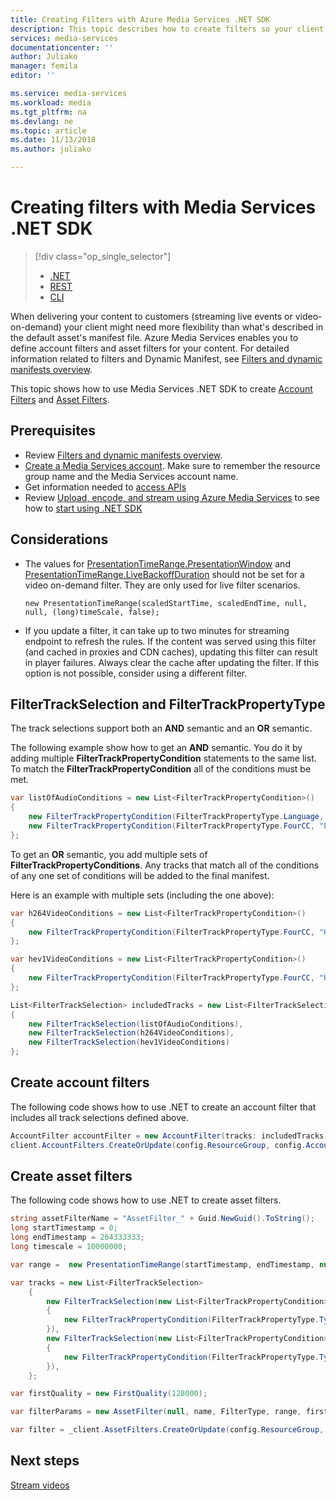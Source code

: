 ```yaml
---
title: Creating Filters with Azure Media Services .NET SDK
description: This topic describes how to create filters so your client can use them to stream specific sections of a stream. Media Services creates dynamic manifests to achieve this selective streaming.
services: media-services
documentationcenter: ''
author: Juliako
manager: femila
editor: ''

ms.service: media-services
ms.workload: media
ms.tgt_pltfrm: na
ms.devlang: ne
ms.topic: article
ms.date: 11/13/2018
ms.author: juliako

---
```

# Creating filters with Media Services .NET SDK
> [!div class="op_single_selector"]
> * [.NET](filters-dynamic-manifest-dotnet-how-to.md)
> * [REST](filters-dynamic-manifest-rest-how-to.md)
> * [CLI](filters-dynamic-manifest-cli-how-to.md)
> 

When delivering your content to customers (streaming live events or video-on-demand) your client might need more flexibility than what's described in the default asset's manifest file. Azure Media Services enables you to define account filters and asset filters for your content. 
For detailed information related to filters and Dynamic Manifest, see [Filters and dynamic manifests overview](filters-dynamic-manifest-overview.md).

This topic shows how to use Media Services .NET SDK to create [Account Filters](https://docs.microsoft.com/dotnet/api/microsoft.azure.management.media.models.accountfilter?view=azure-dotnet) and [Asset Filters](https://docs.microsoft.com/dotnet/api/microsoft.azure.management.media.models.assetfilter?view=azure-dotnet). 

## Prerequisites 

- Review [Filters and dynamic manifests overview](filters-dynamic-manifest-overview.md).
- [Create a Media Services account](create-account-cli-how-to.md). Make sure to remember the resource group name and the Media Services account name. 
- Get information needed to [access APIs](access-api-cli-how-to.md)
- Review [Upload, encode, and stream using Azure Media Services](stream-files-tutorial-with-api.md) to see how to [start using .NET SDK](stream-files-tutorial-with-api.md#start_using_dotnet)

## Considerations

- The values for [PresentationTimeRange.PresentationWindow](https://docs.microsoft.com/dotnet/api/microsoft.azure.management.media.models.presentationtimerange.presentationwindowduration?view=azure-dotnet#Microsoft_Azure_Management_Media_Models_PresentationTimeRange_PresentationWindowDuration) and [PresentationTimeRange.LiveBackoffDuration](https://docs.microsoft.com/dotnet/api/microsoft.azure.management.media.models.presentationtimerange.livebackoffduration?view=azure-dotnet#Microsoft_Azure_Management_Media_Models_PresentationTimeRange_LiveBackoffDuration) should not be set for a video on-demand filter. They are only used for live filter scenarios.  

    ```
    new PresentationTimeRange(scaledStartTime, scaledEndTime, null, null, (long)timeScale, false);
    ```
- If you update a filter, it can take up to two minutes for streaming endpoint to refresh the rules. If the content was served using this filter (and cached in proxies and CDN caches), updating this filter can result in player failures. Always clear the cache after updating the filter. If this option is not possible, consider using a different filter. 

## FilterTrackSelection and FilterTrackPropertyType

The track selections support both an **AND** semantic and an **OR** semantic. 

The following example show how to get an **AND** semantic. You do it by adding multiple **FilterTrackPropertyCondition** statements to the same list. To match the **FilterTrackPropertyCondition** all of the conditions must be met. 

```csharp
var listOfAudioConditions = new List<FilterTrackPropertyCondition>()
{
    new FilterTrackPropertyCondition(FilterTrackPropertyType.Language, "en-us", FilterTrackPropertyCompareOperation.Equal),
    new FilterTrackPropertyCondition(FilterTrackPropertyType.FourCC, "EC-3", FilterTrackPropertyCompareOperation.Equal)
};
```
To get an **OR** semantic, you add multiple sets of **FilterTrackPropertyConditions**. Any tracks that match all of the conditions of any one set of conditions will be added to the final manifest.  

Here is an example with multiple sets (including the one above):

```csharp
var h264VideoConditions = new List<FilterTrackPropertyCondition>()
{
    new FilterTrackPropertyCondition(FilterTrackPropertyType.FourCC, "H264", FilterTrackPropertyCompareOperation.Equal)
};

var hev1VideoConditions = new List<FilterTrackPropertyCondition>()
{
    new FilterTrackPropertyCondition(FilterTrackPropertyType.FourCC, "HEV1", FilterTrackPropertyCompareOperation.Equal)
};

List<FilterTrackSelection> includedTracks = new List<FilterTrackSelection>()
{
    new FilterTrackSelection(listOfAudioConditions),
    new FilterTrackSelection(h264VideoConditions),
    new FilterTrackSelection(hev1VideoConditions)
};
```

## Create account filters

The following code shows how to use .NET to create an account filter that includes all track selections defined above.

```csharp
AccountFilter accountFilter = new AccountFilter(tracks: includedTracks);
client.AccountFilters.CreateOrUpdate(config.ResourceGroup, config.AccountName, "accountFilterName", accountFilter);
```

## Create asset filters

The following code shows how to use .NET to create asset filters.  

```csharp
string assetFilterName = "AssetFilter_" + Guid.NewGuid().ToString();
long startTimestamp = 0;
long endTimestamp = 264333333;
long timescale = 10000000;

var range =  new PresentationTimeRange(startTimestamp, endTimestamp, null, null, timescale, false);

var tracks = new List<FilterTrackSelection>
    {
        new FilterTrackSelection(new List<FilterTrackPropertyCondition>
        {
            new FilterTrackPropertyCondition(FilterTrackPropertyType.Type, "Audio", FilterTrackPropertyCompareOperation.Equal),
        }),
        new FilterTrackSelection(new List<FilterTrackPropertyCondition>
        {
            new FilterTrackPropertyCondition(FilterTrackPropertyType.Type, "Video", FilterTrackPropertyCompareOperation.Equal),
        }),
    };

var firstQuality = new FirstQuality(128000);

var filterParams = new AssetFilter(null, name, FilterType, range, firstQuality, tracks);

var filter = _client.AssetFilters.CreateOrUpdate(config.ResourceGroup, config.AccountName, asset.Name, assetFilterName, filterParams);
```

## Next steps

[Stream videos](stream-files-tutorial-with-api.md) 


